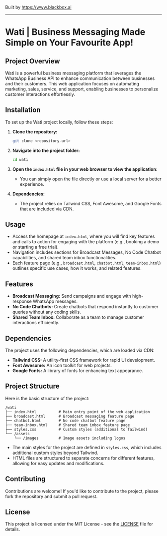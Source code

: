 
Built by https://www.blackbox.ai

---

# Wati | Business Messaging Made Simple on Your Favourite App!

## Project Overview

Wati is a powerful business messaging platform that leverages the WhatsApp Business API to enhance communication between businesses and their customers. This web application focuses on automating marketing, sales, service, and support, enabling businesses to personalize customer interactions effortlessly.

## Installation

To set up the Wati project locally, follow these steps:

1. **Clone the repository:**
   ```bash
   git clone <repository-url>
   ```
   
2. **Navigate into the project folder:**
   ```bash
   cd wati
   ```

3. **Open the `index.html` file in your web browser to view the application:**
   - You can simply open the file directly or use a local server for a better experience.

4. **Dependencies:**
   - The project relies on Tailwind CSS, Font Awesome, and Google Fonts that are included via CDN.

## Usage

- Access the homepage at `index.html`, where you will find key features and calls to action for engaging with the platform (e.g., booking a demo or starting a free trial).
- Navigation includes sections for Broadcast Messages, No Code Chatbot capabilities, and shared team inbox functionalities.
- Each feature page (e.g., `broadcast.html`, `chatbot.html`, `team-inbox.html`) outlines specific use cases, how it works, and related features.

## Features

- **Broadcast Messaging:** Send campaigns and engage with high-response WhatsApp messages.
- **No Code Chatbots:** Create chatbots that respond instantly to customer queries without any coding skills.
- **Shared Team Inbox:** Collaborate as a team to manage customer interactions efficiently.

## Dependencies

The project uses the following dependencies, which are loaded via CDN:

- **Tailwind CSS:** A utility-first CSS framework for rapid UI development.
- **Font Awesome:** An icon toolkit for web projects.
- **Google Fonts:** A library of fonts for enhancing text appearance.

## Project Structure

Here is the basic structure of the project:

```
/wati
├── index.html          # Main entry point of the web application
├── broadcast.html      # Broadcast messaging feature page
├── chatbot.html        # No code chatbot feature page
├── team-inbox.html     # Shared team inbox feature page
├── styles.css          # Custom styles (additional to Tailwind)
└── /assets
    └── /images         # Image assets including logos
```

- The main styles for the project are defined in `styles.css`, which includes additional custom styles beyond Tailwind.
- HTML files are structured to separate concerns for different features, allowing for easy updates and modifications.

## Contributing

Contributions are welcome! If you'd like to contribute to the project, please fork the repository and submit a pull request. 

## License

This project is licensed under the MIT License - see the [LICENSE](LICENSE) file for details.